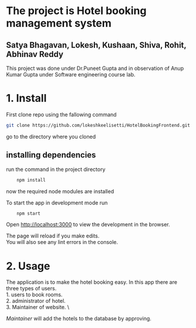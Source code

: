 # The project is Hotel booking management system

## Satya Bhagavan, Lokesh, Kushaan, Shiva, Rohit, Abhinav Reddy

This project was done under Dr.Puneet Gupta and in observation of Anup Kumar Gupta under Software engineering course lab.

# 1. Install

First clone repo using the fallowing command
```bash
git clone https://github.com/lokeshkeelisetti/HotelBookingFrontend.git
```
go to the directory where you cloned

## installing dependencies
run the command in the project directory
```bash
    npm install
```

now the required node modules are installed

To start the app in development mode run

```bash
    npm start
```
Open [http://localhost:3000](http://localhost:3000) to view the development in the browser.

The page will reload if you make edits.\
You will also see any lint errors in the console.

# 2. Usage
The application is to make the hotel booking easy.
In this app there are three types of users.\
    1. users to book rooms. \
    2. administrator of hotel. \
    3. Maintainer of website. \

*Maintainer* will add the hotels to the database by approving.

